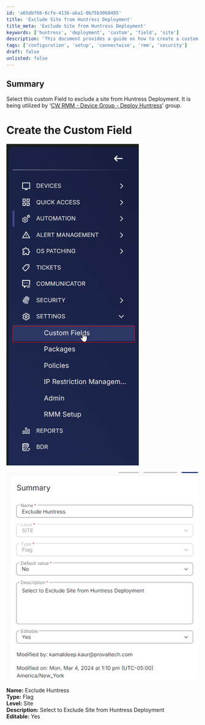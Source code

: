 ```yaml
---
id: 'a65dbf66-6cfe-4136-aba1-0b75b3068485'
title: 'Exclude Site from Huntress Deployment'
title_meta: 'Exclude Site from Huntress Deployment'
keywords: ['huntress', 'deployment', 'custom', 'field', 'site']
description: 'This document provides a guide on how to create a custom field that allows you to exclude a site from Huntress Deployment, which is useful for managing device groups in ConnectWise RMM.'
tags: ['configuration', 'setup', 'connectwise', 'rmm', 'security']
draft: false
unlisted: false
---
```

## Summary

Select this custom Field to exclude a site from Huntress Deployment. It is being utilized by '[CW RMM - Device Group - Deploy Huntress](https://proval.itglue.com/DOC-5078775-15302736)' group.

# Create the Custom Field

![Image](../../../static/img/Exclude-Huntress/image_1.png)

![Image](../../../static/img/Exclude-Huntress/image_2.png)

**Name:** Exclude Huntress  
**Type:** Flag  
**Level:** Site  
**Description:** Select to Exclude Site from Huntress Deployment  
**Editable:** Yes  







